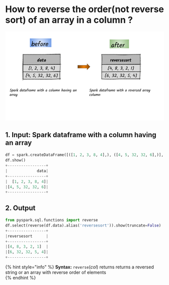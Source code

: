# How to reverse the order\(not reverse sort\) of an array in a column ?

![](../.gitbook/assets/2020_07_27_kleki-17-.png)

## 1.  Input:  Spark dataframe with a column having an array

```python
df = spark.createDataFrame([([1, 2, 3, 8, 4],), ([4, 5, 32, 32, 6],)], ['data'])
df.show()
+-----------------+
|             data|
+-----------------+
|  [1, 2, 3, 8, 4]|
|[4, 5, 32, 32, 6]|
+-----------------+
```

## 2.  Output

```python
from pyspark.sql.functions import reverse
df.select(reverse(df.data).alias('reversesort')).show(truncate=False)
+-----------------+
|reversesort      |
+-----------------+
|[4, 8, 3, 2, 1]  |
|[6, 32, 32, 5, 4]|
+-----------------+
```

{% hint style="info" %}
**Syntax:**   `reverse`\(_col_\)                                                                                                                 returns returns a reversed string or an array with reverse order of elements                 
{% endhint %}

